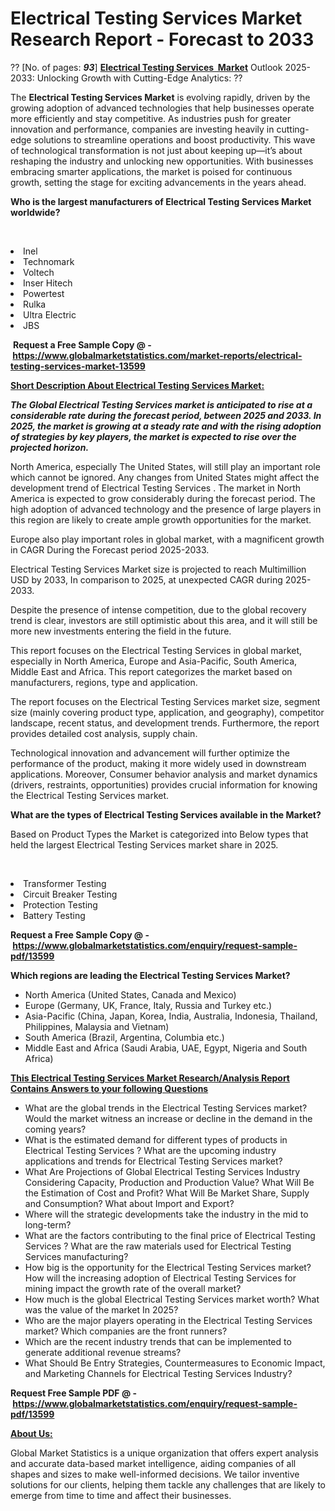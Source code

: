 <H1>Electrical Testing Services Market Research Report - Forecast to 2033</H1><p>?? [No. of pages:&nbsp;<strong><em>93</em></strong>]&nbsp;<strong><a href="https://www.globalmarketstatistics.com/market-reports/electrical-testing-services-market-13599">Electrical Testing Services &nbsp;Market</a></strong>&nbsp;Outlook 2025-2033: Unlocking Growth with Cutting-Edge Analytics: ??</p><p>The <strong>Electrical Testing Services Market</strong> is evolving rapidly, driven by the growing adoption of advanced technologies that help businesses operate more efficiently and stay competitive. As industries push for greater innovation and performance, companies are investing heavily in cutting-edge solutions to streamline operations and boost productivity. This wave of technological transformation is not just about keeping up&mdash;it&rsquo;s about reshaping the industry and unlocking new opportunities. With businesses embracing smarter applications, the market is poised for continuous growth, setting the stage for exciting advancements in the years ahead.</p><p><strong>Who is the largest manufacturers of Electrical Testing Services Market worldwide?</strong></p><p>&nbsp;<li>Inel<li> Technomark<li> Voltech<li> Inser Hitech<li> Powertest<li> Rulka<li> Ultra Electric<li> JBS</p><p>&nbsp;<strong>Request a Free Sample Copy @ -&nbsp;<a href="https://www.globalmarketstatistics.com/market-reports/electrical-testing-services-market-13599">https://www.globalmarketstatistics.com/market-reports/electrical-testing-services-market-13599</a></strong></p><p><strong><u>Short Description About Electrical Testing Services Market:</u></strong></p><p><strong><em>The Global Electrical Testing Services market is anticipated to rise at a considerable rate during the forecast period, between 2025 and 2033. In 2025, the market is growing at a steady rate and with the rising adoption of strategies by key players, the market is expected to rise over the projected horizon.</em></strong></p><p>North America, especially The United States, will still play an important role which cannot be ignored. Any changes from United States might affect the development trend of Electrical Testing Services . The market in North America is expected to grow considerably during the forecast period. The high adoption of advanced technology and the presence of large players in this region are likely to create ample growth opportunities for the market.</p><p>Europe also play important roles in global market, with a magnificent growth in CAGR During the Forecast period 2025-2033.</p><p>Electrical Testing Services Market size is projected to reach Multimillion USD by 2033, In comparison to 2025, at unexpected CAGR during 2025-2033.</p><p>Despite the presence of intense competition, due to the global recovery trend is clear, investors are still optimistic about this area, and it will still be more new investments entering the field in the future.</p><p>This report focuses on the Electrical Testing Services in global market, especially in North America, Europe and Asia-Pacific, South America, Middle East and Africa. This report categorizes the market based on manufacturers, regions, type and application.</p><p>The report focuses on the Electrical Testing Services market size, segment size (mainly covering product type, application, and geography), competitor landscape, recent status, and development trends. Furthermore, the report provides detailed cost analysis, supply chain.</p><p>Technological innovation and advancement will further optimize the performance of the product, making it more widely used in downstream applications. Moreover, Consumer behavior analysis and market dynamics (drivers, restraints, opportunities) provides crucial information for knowing the Electrical Testing Services market.</p><p><strong>What are the types of Electrical Testing Services available in the Market?</strong></p><p>Based on Product Types the Market is categorized into Below types that held the largest Electrical Testing Services market share in 2025.</p><p>&nbsp;<li>Transformer Testing<li> Circuit Breaker Testing<li> Protection Testing<li> Battery Testing&nbsp;</p><p><strong>Request a Free Sample Copy @ -&nbsp;<a href="https://www.globalmarketstatistics.com/enquiry/request-sample-pdf/13599">https://www.globalmarketstatistics.com/enquiry/request-sample-pdf/13599</a></strong></p><p><strong>Which regions are leading the Electrical Testing Services Market?</strong></p><ul><li>North America (United States, Canada and Mexico)</li><li>Europe (Germany, UK, France, Italy, Russia and Turkey etc.)</li><li>Asia-Pacific (China, Japan, Korea, India, Australia, Indonesia, Thailand, Philippines, Malaysia and Vietnam)</li><li>South America (Brazil, Argentina, Columbia etc.)</li><li>Middle East and Africa (Saudi Arabia, UAE, Egypt, Nigeria and South Africa)</li></ul><p><strong><u>This Electrical Testing Services Market Research/Analysis Report Contains Answers to your following Questions</u></strong></p><ul><li>What are the global trends in the Electrical Testing Services market? Would the market witness an increase or decline in the demand in the coming years?</li><li>What is the estimated demand for different types of products in Electrical Testing Services ? What are the upcoming industry applications and trends for Electrical Testing Services market?</li><li>What Are Projections of Global Electrical Testing Services Industry Considering Capacity, Production and Production Value? What Will Be the Estimation of Cost and Profit? What Will Be Market Share, Supply and Consumption? What about Import and Export?</li><li>Where will the strategic developments take the industry in the mid to long-term?</li><li>What are the factors contributing to the final price of Electrical Testing Services ? What are the raw materials used for Electrical Testing Services manufacturing?</li><li>How big is the opportunity for the Electrical Testing Services market? How will the increasing adoption of Electrical Testing Services for mining impact the growth rate of the overall market?</li><li>How much is the global Electrical Testing Services market worth? What was the value of the market In 2025?</li><li>Who are the major players operating in the Electrical Testing Services market? Which companies are the front runners?</li><li>Which are the recent industry trends that can be implemented to generate additional revenue streams?</li><li>What Should Be Entry Strategies, Countermeasures to Economic Impact, and Marketing Channels for Electrical Testing Services Industry?</li></ul><p><strong>Request Free Sample PDF @ -&nbsp;<a href="https://www.globalmarketstatistics.com/enquiry/request-sample-pdf/13599">https://www.globalmarketstatistics.com/enquiry/request-sample-pdf/13599</a></strong></p><p><strong><u>About Us:</u></strong></p><p>Global Market Statistics&nbsp;is a unique organization that offers expert analysis and accurate data-based market intelligence, aiding companies of all shapes and sizes to make well-informed decisions. We tailor inventive solutions for our clients, helping them tackle any challenges that are likely to emerge from time to time and affect their businesses.</p>
